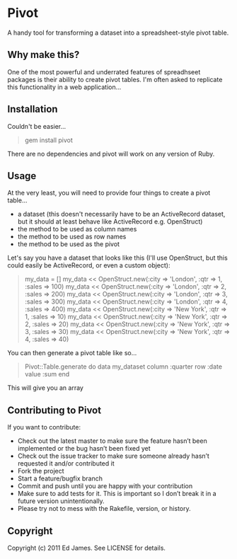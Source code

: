 Pivot
=====

A handy tool for transforming a dataset into a spreadsheet-style pivot table.

Why make this?
--------------

One of the most powerful and underrated features of spreadhseet packages is their ability to create pivot tables. I'm often asked
to replicate this functionality in a web application...

Installation
------------

Couldn't be easier...

> gem install pivot

There are no dependencies and pivot will work on any version of Ruby.

Usage
-----

At the very least, you will need to provide four things to create a pivot table...

* a dataset (this doesn't necessarily have to be an ActiveRecord dataset, but it should at least behave like ActiveRecord e.g. OpenStruct)
* the method to be used as column names
* the method to be used as row names
* the method to be used as the pivot

Let's say you have a dataset that looks like this (I'll use OpenStruct, but this could easily be ActiveRecord, or even a custom object):

> my_data = []
> my_data << OpenStruct.new(:city => 'London',   :qtr => 1, :sales => 100)
> my_data << OpenStruct.new(:city => 'London',   :qtr => 2, :sales => 200)
> my_data << OpenStruct.new(:city => 'London',   :qtr => 3, :sales => 300)
> my_data << OpenStruct.new(:city => 'London',   :qtr => 4, :sales => 400)
> my_data << OpenStruct.new(:city => 'New York', :qtr => 1, :sales => 10)
> my_data << OpenStruct.new(:city => 'New York', :qtr => 2, :sales => 20)
> my_data << OpenStruct.new(:city => 'New York', :qtr => 3, :sales => 30)
> my_data << OpenStruct.new(:city => 'New York', :qtr => 4, :sales => 40)

You can then generate a pivot table like so...

> Pivot::Table.generate do
>   data   my_dataset
>   column :quarter
>   row    :date
>   value  :sum
> end

This will give you an array

Contributing to Pivot
---------------------

If you want to contribute:

* Check out the latest master to make sure the feature hasn’t been implemented or the bug hasn’t been fixed yet
* Check out the issue tracker to make sure someone already hasn’t requested it and/or contributed it
* Fork the project
* Start a feature/bugfix branch
* Commit and push until you are happy with your contribution
* Make sure to add tests for it. This is important so I don’t break it in a future version unintentionally.
* Please try not to mess with the Rakefile, version, or history.

Copyright
---------

Copyright (c) 2011 Ed James. See LICENSE for details.